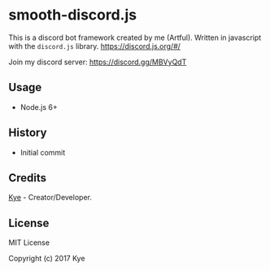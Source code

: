 # smooth-discord.js
This is a discord bot framework created by me (Artful). Written in javascript with the `discord.js` library.
https://discord.js.org/#/

Join my discord server: https://discord.gg/MBVyQdT

## Usage
* Node.js 6+

## History
* Initial commit

## Credits
[Kye](https://github.com/KyeNormanGill "My github") - Creator/Developer.

## License
MIT License

Copyright (c) 2017 Kye
